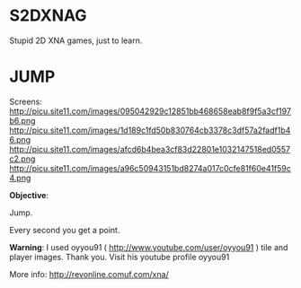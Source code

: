S2DXNAG
=======

Stupid 2D XNA games, just to learn.


JUMP
=======


Screens: <br />
http://picu.site11.com/images/095042929c12851bb468658eab8f9f5a3cf197b6.png <br />
http://picu.site11.com/images/1d189c1fd50b830764cb3378c3df57a2fadf1b46.png <br />
http://picu.site11.com/images/afcd6b4bea3cf83d22801e1032147518ed0557c2.png <br />
http://picu.site11.com/images/a96c50943151bd8274a017c0cfe81f60e41f59c4.png <br />

<b>Objective</b>:

Jump. <br />

Every second you get a point.

<b>Warning</b>: I used oyyou91 ( http://www.youtube.com/user/oyyou91 ) tile and player images. Thank you. Visit his youtube profile oyyou91

More info: http://revonline.comuf.com/xna/
